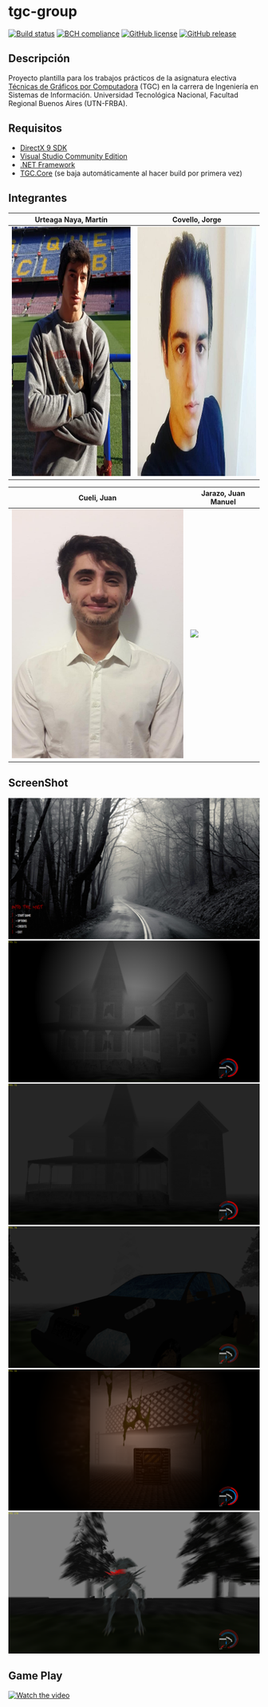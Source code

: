 # tgc-group
[![Build status](https://ci.appveyor.com/api/projects/status/uvyboubq91uhwf3v?svg=true)](https://ci.appveyor.com/project/rejurime/tgc-group)
[![BCH compliance](https://bettercodehub.com/edge/badge/tgc-utn/tgc-group?branch=master)](https://bettercodehub.com/)
[![GitHub license](https://img.shields.io/github/license/tgc-utn/tgc-group.svg)](https://github.com/tgc-utn/tgc-group/blob/master/LICENSE)
[![GitHub release](https://img.shields.io/github/release/tgc-utn/tgc-group.svg)](https://github.com/tgc-utn/tgc-group/releases)

## Descripción
Proyecto plantilla para los trabajos prácticos de la asignatura electiva [Técnicas de Gráficos por Computadora](http://tgc-utn.github.io/) (TGC) en la carrera de Ingeniería en Sistemas de Información. Universidad Tecnológica Nacional, Facultad Regional Buenos Aires (UTN-FRBA).

## Requisitos
* [DirectX 9 SDK](http://www.microsoft.com/en-us/download/details.aspx?displaylang=en&id=6812)
* [Visual Studio Community Edition](https://www.visualstudio.com/vs/community)
* [.NET Framework](https://www.microsoft.com/net/download/Windows/run)
* [TGC.Core](https://www.nuget.org/packages/TGC.Core/) (se baja automáticamente al hacer build por primera vez)

## Integrantes ##
Urteaga Naya, Martín  |  Covello, Jorge
------------ | -------------
<img src="https://github.com/juancueli99/2020_1C_3051_the-Salamanders/blob/master/TGC.Group/Media/fotoTincho.png" height="500"> | <img src="https://github.com/juancueli99/2020_1C_3051_the-Salamanders/blob/master/TGC.Group/Media/fotoJorge.jpeg" height="500" width="380">

Cueli, Juan  |  Jarazo, Juan Manuel
------------ | -------------
<img src="https://github.com/juancueli99/2020_1C_3051_the-Salamanders/blob/master/TGC.Group/Media/fotoJuan.jpeg" height="500" width="380"> | <img src="https://github.com/tgc-utn/tgc-utn.github.io/blob/master/images/trofeotp.png" height="500">

## ScreenShot ##
![screenshot1](https://github.com/juancueli99/2020_1C_3051_the-Salamanders/blob/master/TGC.Group/Media/MenuIntoTheMist.png)
![screenshot2](https://github.com/juancueli99/2020_1C_3051_the-Salamanders/blob/master/TGC.Group/Media/HouseIntoTheMist.png)
![screenshot3](https://github.com/juancueli99/2020_1C_3051_the-Salamanders/blob/master/TGC.Group/Media/HouseNoLightIntoTheMist.png)
![screenshot4](https://github.com/juancueli99/2020_1C_3051_the-Salamanders/blob/master/TGC.Group/Media/CarIntoTheMist.png)
![screenshot5](https://github.com/juancueli99/2020_1C_3051_the-Salamanders/blob/master/TGC.Group/Media/IndoorIntoTheMist.png)
![screenshot6](https://github.com/juancueli99/2020_1C_3051_the-Salamanders/blob/master/TGC.Group/Media/MonsterIntoTheMist.png)

## Game Play ##
[![Watch the video](https://img.youtube.com/vi/qESIu8ozanU/0.jpg)](https://www.youtube.com/playlist?list=PLRM4L32DjvnazuMl8wZlbpEYL5Qh63ulG)
